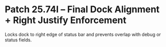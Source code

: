 # Patch 25.74l – Final Dock Alignment + Right Justify Enforcement

Locks dock to right edge of status bar and prevents overlap with debug or status fields.
